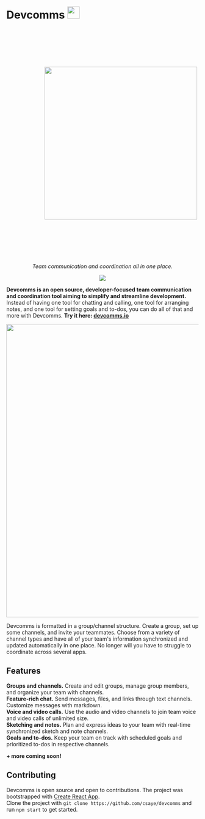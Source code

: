 # Devcomms <img height="32px" src="https://user-images.githubusercontent.com/27871609/120125756-e22b8b80-c16e-11eb-9c1d-4a9cceaa0e6e.png">

<p align="center">
  <a href="https://devcomms.io">
    <img width="400px" style="margin:100px" src="https://user-images.githubusercontent.com/27871609/122192524-96543400-ce48-11eb-9384-1e7c7ae24a80.png">
  </a>
</p>
<p align="center"><i>Team communication and coordination all in one place.</i></p>
<p align="center">
  <a href="https://app.netlify.com/sites/heuristic-heyrovsky-7af78f/deploys"><img src="https://api.netlify.com/api/v1/badges/9c26b18d-f6fd-4970-9bd5-f1f7885f7b7d/deploy-status"></a>
</p>

**Devcomms is an open source, developer-focused team communication and coordination tool aiming to simplify and streamline development.** Instead of having one tool for chatting and calling, one tool for arranging notes, and one tool for setting goals and to-dos, you can do all of that and more with Devcomms. **Try it here: [devcomms.io](https://devcomms.io)**

<p align="center">
  <a href="https://devcomms.io">
    <img width="768px" src="https://user-images.githubusercontent.com/27871609/122329934-1f21ad00-cee7-11eb-8a58-63e4ef6caaba.png">
  </a>
</p>

Devcomms is formatted in a group/channel structure. Create a group, set up some channels, and invite your teammates. Choose from a variety of channel types and have all of your team's information synchronized and updated automatically in one place. No longer will you have to struggle to coordinate across several apps.

## Features

**Groups and channels.** Create and edit groups, manage group members, and organize your team with channels.<br />
**Feature-rich chat.** Send messages, files, and links through text channels. Customize messages with markdown.<br />
**Voice and video calls.** Use the audio and video channels to join team voice and video calls of unlimited size.<br />
**Sketching and notes.** Plan and express ideas to your team with real-time synchronized sketch and note channels.<br />
**Goals and to-dos.** Keep your team on track with scheduled goals and prioritized to-dos in respective channels.<br />

**+ more coming soon!**

## Contributing

Devcomms is open source and open to contributions. The project was bootstrapped with [Create React App](https://github.com/facebook/create-react-app).<br />
Clone the project with `git clone https://github.com/csaye/devcomms` and run `npm start` to get started.
